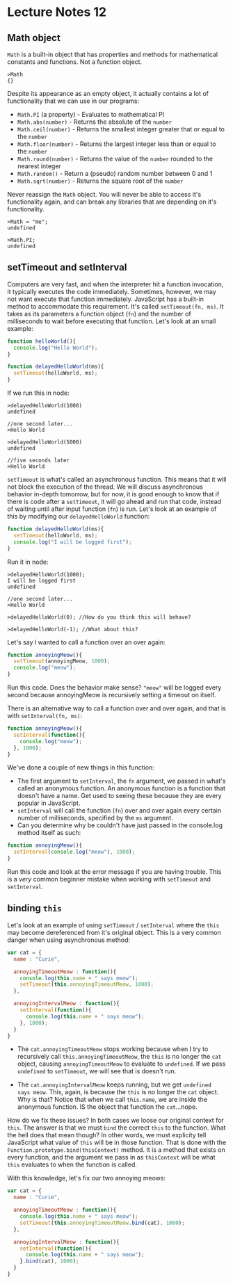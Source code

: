 # Lecture Notes 12

## Math object

`Math` is a built-in object that has properties and methods for mathematical
constants and functions. Not a function object.

```
>Math
{}
```

Despite its appearance as an empty object, it actually contains a lot of
functionality that we can use in our programs:

* `Math.PI` (a property) - Evaluates to mathematical PI
* `Math.abs(number)` - Returns the absolute of the `number`
* `Math.ceil(number)` - Returns the smallest integer greater that or equal to the `number`
* `Math.floor(number)` - Returns the largest integer less than or equal to the `number`
* `Math.round(number)` - Returns the value of the `number` rounded to the nearest integer
* `Math.random()` - Return a (pseudo) random number between 0 and 1
* `Math.sqrt(number)` - Returns the square root of the `number`

Never reassign the `Math` object. You will never be able to access it's
functionality again, and can break any libraries that are depending on it's
functionality.

```
>Math = "me";
undefined

>Math.PI;
undefined
```
## setTimeout and setInterval

Computers are very fast, and when the interpreter hit a function invocation, it
typically executes the code immediately. Sometimes, however, we may not want
execute that function immediately. JavaScript has a built-in method to accommodate
this requirement. It's called `setTimeout(fn, ms)`. It takes as its parameters a
function object (`fn`) and the number of milliseconds to wait before executing
that function. Let's look at an small example:

```javascript
function helloWorld(){
  console.log("Hello World");
}

function delayedHelloWorld(ms){
  setTimeout(helloWorld, ms);
}
```

If we run this in node:

```
>delayedHelloWorld(1000)
undefined

//one second later...
>Hello World

>delayedHelloWorld(5000)
undefined

//five seconds later
>Hello World
```

`setTimeout` is what's called an asynchronous function. This means that it will
not block the execution of the thread. We will discuss asynchronous behavior in-depth
tomorrow, but for now, it is good enough to know that if there is code after a
`setTimeout`, it will go ahead and run that code, instead of waiting until after
input function (`fn`) is run. Let's look at an example of this by modifying our
`delayedHelloWorld` function:

```javascript
function delayedHelloWorld(ms){
  setTimeout(helloWorld, ms);
  console.log("I will be logged first");
}
```

Run it in node:

```
>delayedHelloWorld(1000);
I will be logged first
undefined

//one second later...
>Hello World

>delayedHelloWorld(0); //How do you think this will behave?

>delayedHelloWorld(-1); //What about this?
```

Let's say I wanted to call a function over an over again:

```javascript
function annoyingMeow(){
  setTimeout(annoyingMeow, 1000);
  console.log("meow");
}
```

Run this code. Does the behavior make sense? `"meow"` will be logged every second
because annoyingMeow is recursively setting a timeout on itself.

There is an alternative way to call a function over and over again, and that is
with `setInterval(fn, ms)`:

```javascript
function annoyingMeow(){
  setInterval(function(){
    console.log("meow");
  }, 1000);
}
```

We've done a couple of new things in this function:

* The first argument to `setInterval`, the `fn` argument, we passed in what's called
an anonymous function. An anonymous function is a function that doesn't have a name.
Get used to seeing these because they are every popular in JavaScript.
* `setInterval` will call the function (`fn`) over and over again every certain
number of milliseconds, specified by the `ms` argument.
* Can you determine why be couldn't have just passed in the console.log method itself as such:

```javascript
function annoyingMeow(){
  setInterval(console.log("meow"), 1000);
}
```

Run this code and look at the error message if you are having trouble. This is a
*very* common beginner mistake when working with `setTimeout` and `setInterval`.

## binding `this`

Let's look at an example of using `setTimeout` / `setInterval` where the `this`
may become dereferenced from it's original object. This is a very common danger
when using asynchronous method:

```javascript
var cat = {
  name : "Curie",

  annoyingTimeoutMeow : function(){
    console.log(this.name + " says meow");
    setTimeout(this.annoyingTimeoutMeow, 1000);
  },

  annoyingIntervalMeow : function(){
    setInterval(function(){
      console.log(this.name + " says meow");
    }, 1000);
  }
}
```

* The `cat.annoyingTimeoutMeow` stops working because when I try to recursively
call `this.annoyingTimeoutMeow`, the `this` is no longer the `cat` object,
causing `annoyingTimeoutMeow` to evaluate to `undefined`. If we pass `undefined`
to `setTimeout`, we will see that is doesn't run.

* The `cat.annoyingIntervalMeow` keeps running, but we get `undefined says meow`.
This, again, is because the `this` is no longer the `cat` object. Why is that? Notice
that when we call `this.name`, we are inside the anonymous function. IS the object
that function the `cat`...nope.

How do we fix these issues? In both cases we loose our original context for `this`.
The answer is that we must `bind` the correct `this` to the function. What the
hell does that mean though? In other words, we must explicity tell JavaScript what
value of `this` will be in those function. That is done with the `Function.prototype.bind(thisContext)`
method. It is a method that exists on every function, and the argument we pass in
as `thisContext` will be what `this` evaluates to when the function is called.

With this knowledge, let's fix our two annoying meows:

```javascript
var cat = {
  name : "Curie",

  annoyingTimeoutMeow : function(){
    console.log(this.name + " says meow");
    setTimeout(this.annoyingTimeoutMeow.bind(cat), 1000);
  },

  annoyingIntervalMeow : function(){
    setInterval(function(){
      console.log(this.name + " says meow");
    }.bind(cat), 1000);
  }
}
```
